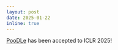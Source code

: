 ```yaml
---
layout: post
date: 2025-01-22
inline: true
---
```


[PooDLe](https://poodle-ssl.github.io/) has been accepted to ICLR 2025!
